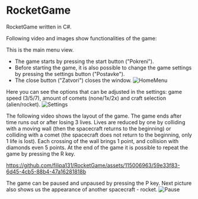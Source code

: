 # RocketGame
RocketGame written in C#.

Following video and images show functionalities of the game:

This is the main menu view.
- The game starts by pressing the start button ("Pokreni").
- Before starting the game, it is also possible to change the game settings by pressing the settings button ("Postavke").
- The close button ("Zatvori") closes the window.
![HomeMenu](https://github.com/filipa131/RocketGame/assets/115006963/e781d568-afb6-4a83-8345-a981fcb0dfd2)

Here you can see the options that can be adjusted in the settings: game speed (3/5/7), amount of comets (none/1x/2x) and craft selection (alien/rocket).
![Settings](https://github.com/filipa131/RocketGame/assets/115006963/876cac29-089d-4a6d-90f3-d829b8e4c8c5)

The following video shows the layout of the game. The game ends after time runs out or after losing 3 lives. Lives are reduced by one by colliding with a moving wall (then the spacecraft returns to the beginning) or colliding with a comet (the spacecraft does not return to the beginning, only 1 life is lost). Each crossing of the wall brings 1 point, and collision with diamonds even 5 points. At the end of the game it is possible to repeat the game by pressing the R key.

https://github.com/filipa131/RocketGame/assets/115006963/59e33f83-6d45-4cb5-88b4-47a16281818b

The game can be paused and unpaused by pressing the P key. Next picture also shows us the appearance of another spacecraft - rocket.
![Pause](https://github.com/filipa131/RocketGame/assets/115006963/da774417-16b1-47de-bf44-0bff829e6691)

